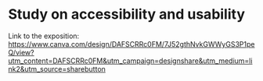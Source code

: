 # Study on accessibility and usability

Link to the exposition: https://www.canva.com/design/DAFSCRRc0FM/7J52gthNvkGWWyGS3P1peQ/view?utm_content=DAFSCRRc0FM&utm_campaign=designshare&utm_medium=link2&utm_source=sharebutton
